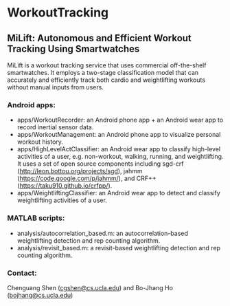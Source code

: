# WorkoutTracking

## MiLift: Autonomous and Efficient Workout Tracking Using Smartwatches
MiLift is a workout tracking service that uses commercial off-the-shelf smartwatches.
It employs a two-stage classification model that can accurately and efficiently track both cardio and weightlifting workouts without manual inputs from users.

### Android apps:
* apps/WorkoutRecorder: an Android phone app + an Android wear app to record inertial sensor data.
* apps/WorkoutManagement: an Android phone app to visualize personal workout history.
* apps/HighLevelActClassifier: an Android wear app to classify high-level activities of a user, e.g. non-workout, walking, running, and weightlifting.
It uses a set of open source components including sgd-crf (http://leon.bottou.org/projects/sgd), jahmm (https://code.google.com/p/jahmm/), and CRF++ (https://taku910.github.io/crfpp/).
* apps/WeightliftingClassifier: an Android wear app to detect and classify weightlifting activities of a user. 

### MATLAB scripts:
* analysis/autocorrelation_based.m: an autocorrelation-based weightlifting detection and rep counting algorithm.
* analysis/revisit_based.m: a revisit-based weightlifting detection and rep counting algorithm.

### Contact:
Chenguang Shen (cgshen@cs.ucla.edu) and Bo-Jhang Ho (bojhang@cs.ucla.edu)